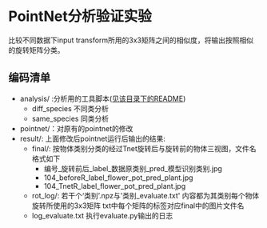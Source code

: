 # PointNet分析验证实验

比较不同数据下input transform所用的3x3矩阵之间的相似度，将输出按照相似的旋转矩阵分类。

## 编码清单

- analysis/ :分析用的工具脚本([见该目录下的README](analysis/README.md))
  - diff_species 不同类分析
  - same_species 同类分析
- pointnet/：对原有的pointnet的修改
- result/: 上面修改后pointnet运行后输出的结果:
  - final/: 按物体类别分类的经过Tnet旋转后与旋转前的物体三视图，文件名格式如下
    - 编号\_旋转前后\_label\_数据原类别\_pred\_模型识别类别.jpg
    - 104_beforeR_label_flower_pot_pred_plant.jpg
    - 104_TnetR_label_flower_pot_pred_plant.jpg
  - rot_log/: 若干个‘类别’.npz与'类别_evaluate.txt' 内容都为其类别每个物体旋转所使用的3x3矩阵 txt中每个矩阵的标签对应final中的图片文件名
  - log_evaluate.txt 执行evaluate.py输出的日志

